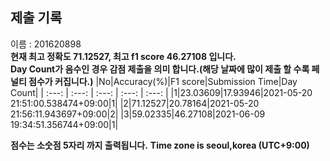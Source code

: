 


  
## 제출 기록  
이름 : 201620898  
**현재 최고 정확도 71.12527, 최고 f1 score 46.27108 입니다.**  
**Day Count가 음수인 경우 감점 제출을 의미 합니다.(해당 날짜에 많이 제출 할 수록 페널티 점수가 커집니다.)**
|No|Accuracy(%)|F1 score|Submission Time|Day Count|
| :---: | :---: | :---: | :---: | :---: |
|1|23.03609|17.93946|2021-05-20 21:51:00.538474+09:00|1|
|2|71.12527|20.78164|2021-05-20 21:56:11.943697+09:00|2|
|3|59.02335|46.27108|2021-06-09 19:34:51.356744+09:00|1|


**점수는 소숫점 5자리 까지 출력됩니다.**
**Time zone is seoul,korea (UTC+9:00)**
